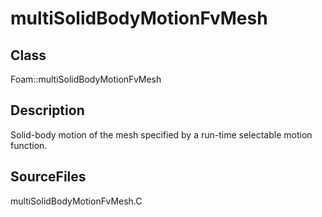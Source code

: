 # multiSolidBodyMotionFvMesh 
## Class
Foam::multiSolidBodyMotionFvMesh

## Description
Solid-body motion of the mesh specified by a run-time selectable
motion function.

## SourceFiles
multiSolidBodyMotionFvMesh.C

